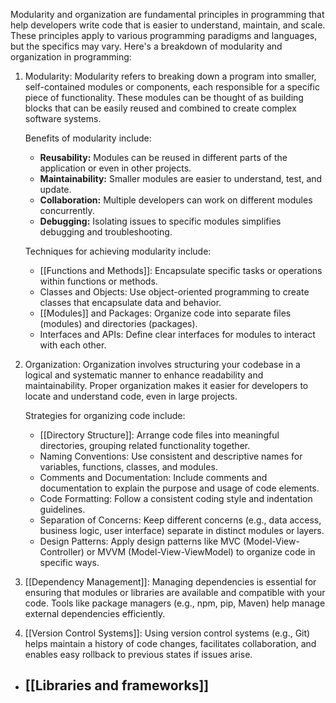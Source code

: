 
Modularity and organization are fundamental principles in programming that help developers write code that is easier to understand, maintain, and scale. These principles apply to various programming paradigms and languages, but the specifics may vary. Here's a breakdown of modularity and organization in programming:

1. Modularity: Modularity refers to breaking down a program into smaller, self-contained modules or components, each responsible for a specific piece of functionality. These modules can be thought of as building blocks that can be easily reused and combined to create complex software systems.
    
    Benefits of modularity include:
    
    - **Reusability:** Modules can be reused in different parts of the application or even in other projects.
    - **Maintainability:** Smaller modules are easier to understand, test, and update.
    - **Collaboration:** Multiple developers can work on different modules concurrently.
    - **Debugging:** Isolating issues to specific modules simplifies debugging and troubleshooting.
    
    Techniques for achieving modularity include:
    
    - [[Functions and Methods]]: Encapsulate specific tasks or operations within functions or methods.
    - Classes and Objects: Use object-oriented programming to create classes that encapsulate data and behavior.
    - [[Modules]] and Packages: Organize code into separate files (modules) and directories (packages).
    - Interfaces and APIs: Define clear interfaces for modules to interact with each other.
2. Organization: Organization involves structuring your codebase in a logical and systematic manner to enhance readability and maintainability. Proper organization makes it easier for developers to locate and understand code, even in large projects.
    
    Strategies for organizing code include:
    
    - [[Directory Structure]]: Arrange code files into meaningful directories, grouping related functionality together.
    - Naming Conventions: Use consistent and descriptive names for variables, functions, classes, and modules.
    - Comments and Documentation: Include comments and documentation to explain the purpose and usage of code elements.
    - Code Formatting: Follow a consistent coding style and indentation guidelines.
    - Separation of Concerns: Keep different concerns (e.g., data access, business logic, user interface) separate in distinct modules or layers.
    - Design Patterns: Apply design patterns like MVC (Model-View-Controller) or MVVM (Model-View-ViewModel) to organize code in specific ways.
3. [[Dependency Management]]: Managing dependencies is essential for ensuring that modules or libraries are available and compatible with your code. Tools like package managers (e.g., npm, pip, Maven) help manage external dependencies efficiently.
    
4. [[Version Control Systems]]: Using version control systems (e.g., Git) helps maintain a history of code changes, facilitates collaboration, and enables easy rollback to previous states if issues arise.


- ## [[Libraries and frameworks]]

